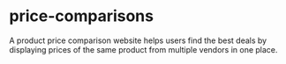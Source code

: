 # price-comparisons
A product price comparison website helps users find the best deals by displaying prices of the same product from multiple vendors in one place.
